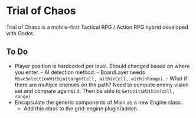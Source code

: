 # Trial of Chaos

Trial of Chaos is a mobile-first Tactical RPG / Action RPG hybrid developed with Godot.

## To Do

- Player position is hardcoded per level. Should changed based on where you enter.
		- AI detection method:
			- BoardLayer needs `MoveSelectionWithin(targetCell, withinCell, withinRange)`.
			- What if there are multiple enemies on the path? Need to compute enemy vision set and compare against it. Then be able to `GetUnitsWithin(cell, range)`
- Encapsulate the generic components of Main as a new Engine class.
	- Add this class to the grid-engine plugin/addon.
